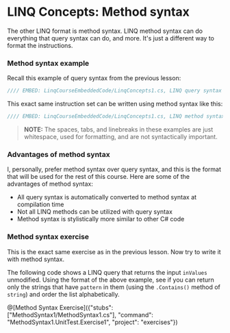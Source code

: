 # LINQ Concepts: Method syntax
The other LINQ format is method syntax. LINQ method syntax can do everything that query syntax can do, and more. It's just a different way to format the instructions.

### Method syntax example
Recall this example of query syntax from the previous lesson:

```csharp
//// EMBED: LinqCourseEmbeddedCode/LinqConcepts1.cs, LINQ query syntax
```

This exact same instruction set can be written using method syntax like this:

```csharp
//// EMBED: LinqCourseEmbeddedCode/LinqConcepts1.cs, LINQ method syntax
```

> **NOTE:** The spaces, tabs, and linebreaks in these examples are just whitespace, used for formatting, and are not syntactically important.

### Advantages of method syntax

I, personally, prefer method syntax over query syntax, and this is the format that will be used for the rest of this course. Here are some of the advantages of method syntax:

 - All query syntax is automatically converted to method syntax at compilation time
 - Not all LINQ methods can be utilized with query syntax
 - Method syntax is stylistically more similar to other C# code

### Method syntax exercise

This is the exact same exercise as in the previous lesson. Now try to write it with method syntax.

The following code shows a LINQ query that returns the input `inValues` unmodified. Using the format of the above example, see if you can return only the strings that have `pattern` in them (using the `.Contains()` method of `string`) and order the list alphabetically.

@[Method Syntax Exercise]({"stubs": ["MethodSyntax1/MethodSyntax1.cs"], "command": "MethodSyntax1.UnitTest.Exercise1", "project": "exercises"})
